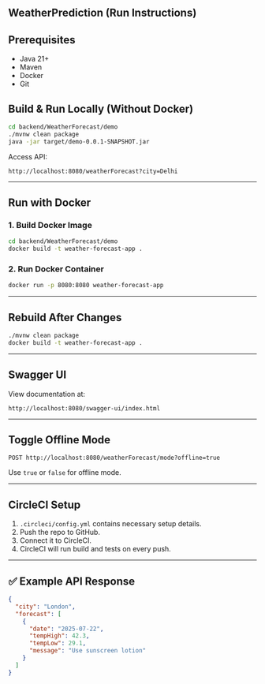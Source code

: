 ##  WeatherPrediction (Run Instructions)

## Prerequisites
- Java 21+
- Maven
- Docker
- Git

## Build & Run Locally (Without Docker)


```bash
cd backend/WeatherForecast/demo
./mvnw clean package
java -jar target/demo-0.0.1-SNAPSHOT.jar
```

Access API:
```
http://localhost:8080/weatherForecast?city=Delhi
```

---

## Run with Docker

### 1. Build Docker Image

```bash
cd backend/WeatherForecast/demo
docker build -t weather-forecast-app .
```

### 2. Run Docker Container

```bash
docker run -p 8080:8080 weather-forecast-app
```

---

## Rebuild After Changes

```bash
./mvnw clean package
docker build -t weather-forecast-app .
```

---

## Swagger UI

View documentation at:

```
http://localhost:8080/swagger-ui/index.html
```

---

## Toggle Offline Mode

```http
POST http://localhost:8080/weatherForecast/mode?offline=true
```

Use `true` or `false` for offline mode.

---

## CircleCI Setup

1. `.circleci/config.yml` contains necessary setup details.
2. Push the repo to GitHub.
3. Connect it to CircleCI.
4. CircleCI will run build and tests on every push.

---

## ✅ Example API Response

```json
{
  "city": "London",
  "forecast": [
    {
      "date": "2025-07-22",
      "tempHigh": 42.3,
      "tempLow": 29.1,
      "message": "Use sunscreen lotion"
    }
  ]
}
```